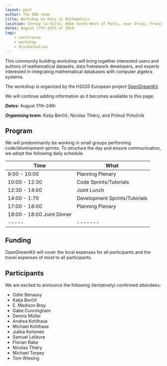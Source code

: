 ```yaml
---
layout: post
author: The ODK team
title: Workshop on Data in Mathematics
location: Cernay-la-Ville, 40km South-West of Paris, near Orsay, France
dates: August 17th-24th of 2019
tags:
    - conference
    - workshop
    - dissemination
---
```


This community building workshop will bring together interested users and authors of mathematical datasets,
data framework developers, and experts interested in integrating mathematical databases with computer algebra systems.

The workshop is organized by the H2020 European project [OpenDreamKit](http://opendreamkit.org).

We will continue adding information as it becomes available to this page.

***Dates:*** August 17th-24th

***Organising team:*** Katja Berčič, Nicolas Thiéry, and Primož Potočnik

## Program

We will predominantly be working in small groups performing code/development sprints. To
structure the day and ensure communication, we adopt the following daily schedule. 

|Time | What  |
|-----|-------|
| 9:00 - 10:00 | Planning Plenary |
| 10:00 - 12:30 | Code Sprints/Tutorials|
| 12:30 - 14:00 | Joint Lunch|
| 14:00 - 1:70 | Development Sprints/Tutorials|
| 17:00 - 18:00 | Planning Plenary |
| 18:00 - 18:00  Joint Dinner|
|-----|-------|

## Funding

OpenDreamKit will cover the local expenses for all participants and
the travel expenses of most to all participants.

## Participants

We are excited to announce the following (tentatively) confirmed attendees:
* Odile Bénassy
* Katja Berčič
* E. Madison Bray
* Gabe Cunningham
* Dennis Müller
* Andrea Kohlhase
* Michael Kohlhase
* Jukka Kohonen
* Samuel Lelièvre
* Florian Rabe
* Nicolas Thiéry
* Michael Torpey
* Tom Wiesing
